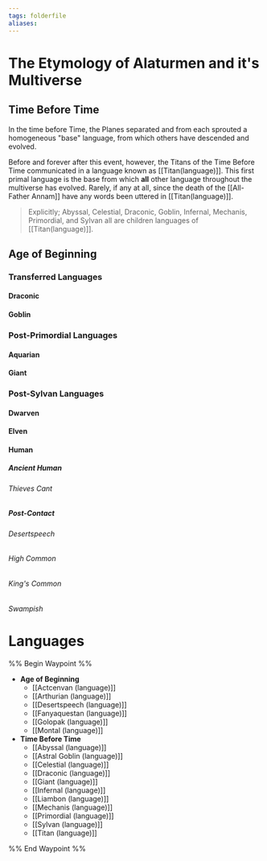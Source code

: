 ```yaml
---
tags: folderfile
aliases:
---
```

# The Etymology of Alaturmen and it's Multiverse
## Time Before Time
In the time before Time, the Planes separated and from each sprouted a homogeneous "base" language, from which others have descended and evolved. 

Before and forever after this event, however, the Titans of the Time Before Time communicated in a language known as [[Titan(language)]]. This first primal language is the base from which **all** other language throughout the multiverse has evolved. Rarely, if any at all, since the death of the [[All-Father Annam]] have any words been uttered in [[Titan(language)]]. 

> Explicitly; Abyssal, Celestial, Draconic, Goblin, Infernal, Mechanis, Primordial, and Sylvan all are children languages of [[Titan(language)]].

## Age of Beginning
### Transferred Languages
#### Draconic
#### Goblin
### Post-Primordial Languages
#### Aquarian
#### Giant
### Post-Sylvan Languages
#### Dwarven
#### Elven
#### Human
##### Ancient Human
###### Thieves Cant
##### Post-Contact
###### Desertspeech
###### High Common
###### King's Common
###### Swampish




# Languages
%% Begin Waypoint %%
- **Age of Beginning**
	- [[Actcenvan (language)]]
	- [[Arthurian (language)]]
	- [[Desertspeech (language)]]
	- [[Fanyaquestan (language)]]
	- [[Golopak (language)]]
	- [[Montal (language)]]
- **Time Before Time**
	- [[Abyssal (language)]]
	- [[Astral Goblin (language)]]
	- [[Celestial (language)]]
	- [[Draconic (language)]]
	- [[Giant (language)]]
	- [[Infernal (language)]]
	- [[Liambon (language)]]
	- [[Mechanis (language)]]
	- [[Primordial (language)]]
	- [[Sylvan (language)]]
	- [[Titan (language)]]

%% End Waypoint %%
